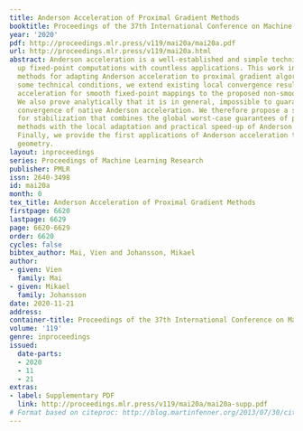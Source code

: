 ```yaml
---
title: Anderson Acceleration of Proximal Gradient Methods
booktitle: Proceedings of the 37th International Conference on Machine Learning
year: '2020'
pdf: http://proceedings.mlr.press/v119/mai20a/mai20a.pdf
url: http://proceedings.mlr.press/v119/mai20a.html
abstract: Anderson acceleration is a well-established and simple technique for speeding
  up fixed-point computations with countless applications. This work introduces novel
  methods for adapting Anderson acceleration to proximal gradient algorithms. Under
  some technical conditions, we extend existing local convergence results of Anderson
  acceleration for smooth fixed-point mappings to the proposed non-smooth setting.
  We also prove analytically that it is in general, impossible to guarantee global
  convergence of native Anderson acceleration. We therefore propose a simple scheme
  for stabilization that combines the global worst-case guarantees of proximal gradient
  methods with the local adaptation and practical speed-up of Anderson acceleration.
  Finally, we provide the first applications of Anderson acceleration to non-Euclidean
  geometry.
layout: inproceedings
series: Proceedings of Machine Learning Research
publisher: PMLR
issn: 2640-3498
id: mai20a
month: 0
tex_title: Anderson Acceleration of Proximal Gradient Methods
firstpage: 6620
lastpage: 6629
page: 6620-6629
order: 6620
cycles: false
bibtex_author: Mai, Vien and Johansson, Mikael
author:
- given: Vien
  family: Mai
- given: Mikael
  family: Johansson
date: 2020-11-21
address: 
container-title: Proceedings of the 37th International Conference on Machine Learning
volume: '119'
genre: inproceedings
issued:
  date-parts:
  - 2020
  - 11
  - 21
extras:
- label: Supplementary PDF
  link: http://proceedings.mlr.press/v119/mai20a/mai20a-supp.pdf
# Format based on citeproc: http://blog.martinfenner.org/2013/07/30/citeproc-yaml-for-bibliographies/
---
```

